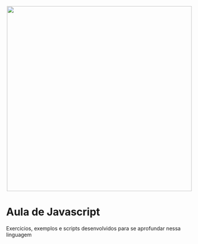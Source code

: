 <div align="center">

  <img src="https://github.com/Greiphe/Aula-javascript/assets/99847920/8e299282-cf1a-4859-b61e-55efadcae73d" height="500px" widht="600px">

</div>

# Aula de Javascript
Exercicios, exemplos e scripts desenvolvidos para se aprofundar nessa linguagem

